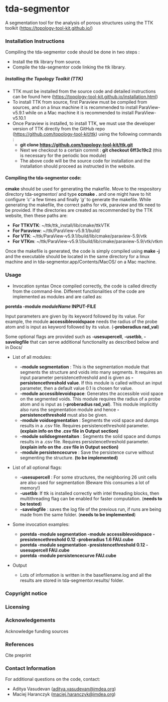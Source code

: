 # tda-segmentor
A segmentation tool for the analysis of porous structures 
using the TTK toolkit (https://topology-tool-kit.github.io/)

### Installation Instructions
Compiling the tda-segmentor code should be done in two steps :

* Install the ttk library from source.
* Compile the tda-segmentor code linking the ttk library.

##### Installing the Topology Toolkit (TTK)
* TTK must be installed from the source code and detailed instructions
  can be found here (https://topology-tool-kit.github.io/installation.html)
* To install TTK from source, first Paraview must be compiled from sources, 
  and on a linux machine it is recommended to install ParaView-v5.9.1
  while on a Mac machine it is recommended to install ParaView-v5.10.1
* Once Paraview is installed, to install TTK, we must use the developer version 
  of TTK directly from the GitHub repo (https://github.com/topology-tool-kit/ttk) 
  using the following commands :
  * **git clone https://github.com/topology-tool-kit/ttk.git**
  * Next we checkout to a certain commit : **git checkout 6ff3c19c2** (this is necessary for the periodic box module)
  * The above code will be the source code for installation and the installation should proceed as instructed in the website. 

#### Compiling the tda-segmentor code:

**cmake** should be used for generating the makefile. Move to the respository directory tda-segmentor/
and type **ccmake .** and one might have to hit configure *'c'* a few times and finally *'g'* to 
generate the makefile. While generating the makefile, the correct paths for vtk, paraview and ttk need
to be provided. If the directories are created as recommended by the TTK website, then these paths are: 

* **For TTKVTK**: ~/ttk/ttk_install/lib/cmake/ttkVTK 
* **For Paraview**: ~/ttk/ParaView-v5.9.1/build/
* **For VTK**: ~/ttk/ParaView-v5.9.1/build/lib/cmake/paraview-5.9/vtk
* **For VTKm**: ~/ttk/ParaView-v5.9.1/build/lib/cmake/paraview-5.9/vtk/vtkm

Once the makefile is generated, the code is simply compiled using
**make -j**  and the executable should be located in the same directory
for a linux machine and in tda-segmentor.app/Contents/MacOS/ on a Mac machine.
 

### Usage
* Invocation syntax
Once compiled correctly, the code is called directly from the command-line. 
Different functionalities of the code are implemented as modules and are called as: 

**poretda -module *moduleName* INPUT-FILE**

Input parameters are given by its keyword followed by its value. For example, 
the module **accessiblevoidspace** needs the radius of the probe atom and 
is input as keyword followed by its value. (**-proberadius rad_val**)

Some optional flags are provided such as **-usesupercell**, **-usetbb**, **-savelogfile**
that can serve additional functionality as described below and in Docs/ 

* List of all modules: 
    * **-module segmentation** : This is the segmentation module that segments the 
      structure and voids into many segments. It requires an input parameter persistencethreshold
      and is given as **-persistencethreshold value**. If this module is called without an input
      parameter, then a default value 0.1 is chosen for value. 
    * **-module accessiblevoidspace**: Generates the accessible void space on the segmented voids.
      This module requires the radius of a probe atom and is input as (**-proberadius rad_val**). This
      module implicitly also runs the segmentation module and hence **-persistencethreshold** must also be given.  
    * **-module voidsegmentation** : Segments the void space and dumps results in a .csv file. Requires persistencethreshold parameter. **(explain info on the .csv file in Output section)** 
    * **-module solidsegmentaiton** : Segments the solid space and dumps results in a .csv file. Requires persistencethreshold parameter. **(explain info on the .csv file in Output section)**
    * **-module persistencecurve** : Save the persistence curve without segmenting the structure. **(to be implemented)**

* List of all optional flags: 

    * **-usesupercell** : For some structures, the neighboring 26 unit cells are also used for segmentation
                          (Beware this consumes a lot of memory!)
    * **-usetbb**: If ttk is installed correctly with intel threading blocks, then multithreading flag can be enabled for faster computation. (**needs to be tested**)
    * **-savelogfile** : saves the log file of the previous run, if runs are being made from the same folder.  (**needs to be implemented**)

* Some invocation examples: 

    * **poretda -module segmentation -module accessiblevoidspace -presistencethreshold 0.12 -proberadius 1.6 FAU.cube**
    * **poretda -module segmentation -presistencethreshold 0.12 -usesupercell FAU.cube**
    * **poretda -module persistencecurve FAU.cube**

* Output
    * Lots of information is written in the basefilename.log and all the results are stored in tda-segmentor.results/ folder. 
### Copyright notice

### Licensing

### Acknowledgements
Acknowledge funding sources

### References
Cite preprint

### Contact Information

For additional questions on the code, contact: 

* Aditya Vasudevan (aditya.vasudevan@imdea.org)
* Maciej Haranczyk (maciej.haranczyk@imdea.org)


